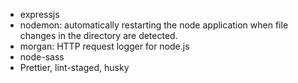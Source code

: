 - expressjs
- nodemon: automatically restarting the node application when file changes in the directory are detected.
- morgan: HTTP request logger for node.js
- node-sass
- Prettier, lint-staged, husky